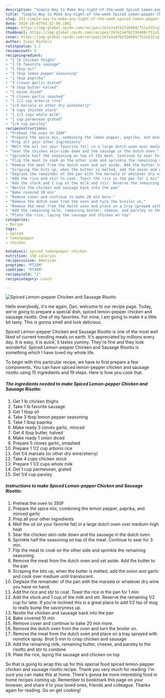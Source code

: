 ```yaml
---
description: "Simple Way to Make Any-night-of-the-week Spiced Lemon-pepper Chicken and Sausage Risotto"
title: "Simple Way to Make Any-night-of-the-week Spiced Lemon-pepper Chicken and Sausage Risotto"
slug: 453-simple-way-to-make-any-night-of-the-week-spiced-lemon-pepper-chicken-and-sausage-risotto
date: 2020-10-07T01:52:09.186Z
image: https://img-global.cpcdn.com/recipes/2b7e2a47b2316469/751x532cq70/spiced-lemon-pepper-chicken-and-sausage-risotto-recipe-main-photo.jpg
thumbnail: https://img-global.cpcdn.com/recipes/2b7e2a47b2316469/751x532cq70/spiced-lemon-pepper-chicken-and-sausage-risotto-recipe-main-photo.jpg
cover: https://img-global.cpcdn.com/recipes/2b7e2a47b2316469/751x532cq70/spiced-lemon-pepper-chicken-and-sausage-risotto-recipe-main-photo.jpg
author: Isaac Nichols
ratingvalue: 3.1
reviewcount: 9
recipeingredient:
- "1 lb chicken thighs"
- "1 lb favorite sausage"
- "1 tbsp oil"
- "3 tbsp lemon pepper seasoning"
- "1 tbsp paprika"
- "3 cloves garlic minced"
- "4 tbsp butter halved"
- "1 onion diced"
- "5 cloves garlic smashed"
- "1 1/2 cup arborio rice"
- "1/4 marsala or other dry winesherry"
- "4 cups chicken stock"
- "1 1/2 cups whole milk"
- "1 cup parmesean grated"
- "1/4 cup parsley"
recipeinstructions:
- "Preheat the oven to 350F"
- "Prepare the spice mix, combining the lemon pepper, paprika, and minced garlic"
- "Prep all your other ingredients"
- "Melt the oil (or your favorite fat) in a large dutch oven over medium-high heat"
- "Sear the chicken skin-side down and the sausage in the dutch oven."
- "Sprinkle half the seasoning on top of the meat. Continue to sear for 3 min."
- "Flip the meat to cook on the other side and sprinkle the remaining seasoning."
- "Remove the meat from the dutch oven and set aside. Add the butter to the pan"
- "Scraping the bits up, when the butter is melted, add the onion and garlic and cook over medium until translucent."
- "Deglaze the remainder of the pan with the marsala or whatever dry wine you have on hand."
- "Add the rice and stir to coat. Toast the rice in the pan for 1 min"
- "Add the stock and 1 cup of the milk and stir. Reserve the remaining 1/2 cup for later. If you&#39;re inclined this is a great place to add 1/2 tsp of msg to really bump the savoryness up."
- "Nestle the chicken and sausage back into the pan"
- "Bake covered 10 min"
- "Remove cover and continue to bake 20 min more."
- "Remove the dutch oven from the oven and turn the broiler on."
- "Remove the meat from the dutch oven and place on a tray sprayed with nonstick spray. Broil 5 min to crisp chicken and sausage"
- "Add the remaining milk, remaining butter, cheese, and parsley to the risotto and stir to combine"
- "Plate the rice, laying the sausage and chicken on top"
categories:
- Recipe
tags:
- spiced
- lemonpepper
- chicken

katakunci: spiced lemonpepper chicken 
nutrition: 158 calories
recipecuisine: American
preptime: "PT25M"
cooktime: "PT45M"
recipeyield: "1"
recipecategory: Lunch

---
```



![Spiced Lemon-pepper Chicken and Sausage Risotto](https://img-global.cpcdn.com/recipes/2b7e2a47b2316469/751x532cq70/spiced-lemon-pepper-chicken-and-sausage-risotto-recipe-main-photo.jpg)

Hello everybody, it's me again, Dan, welcome to our recipe page. Today, we're going to prepare a special dish, spiced lemon-pepper chicken and sausage risotto. One of my favorites. For mine, I am going to make it a little bit tasty. This is gonna smell and look delicious.



Spiced Lemon-pepper Chicken and Sausage Risotto is one of the most well liked of current trending meals on earth. It's appreciated by millions every day. It is easy, it is quick, it tastes yummy. They're fine and they look wonderful. Spiced Lemon-pepper Chicken and Sausage Risotto is something which I have loved my whole life.


To begin with this particular recipe, we have to first prepare a few components. You can have spiced lemon-pepper chicken and sausage risotto using 15 ingredients and 19 steps. Here is how you cook that.

<!--inarticleads1-->

##### The ingredients needed to make Spiced Lemon-pepper Chicken and Sausage Risotto:

1. Get 1 lb chicken thighs
1. Take 1 lb favorite sausage
1. Get 1 tbsp oil
1. Take 3 tbsp lemon pepper seasoning
1. Take 1 tbsp paprika
1. Make ready 3 cloves garlic, minced
1. Get 4 tbsp butter, halved
1. Make ready 1 onion diced
1. Prepare 5 cloves garlic, smashed
1. Prepare 1 1/2 cup arborio rice
1. Get 1/4 marsala (or other dry wine/sherry)
1. Take 4 cups chicken stock
1. Prepare 1 1/2 cups whole milk
1. Get 1 cup parmesean, grated
1. Get 1/4 cup parsley




<!--inarticleads2-->

##### Instructions to make Spiced Lemon-pepper Chicken and Sausage Risotto:

1. Preheat the oven to 350F
1. Prepare the spice mix, combining the lemon pepper, paprika, and minced garlic
1. Prep all your other ingredients
1. Melt the oil (or your favorite fat) in a large dutch oven over medium-high heat
1. Sear the chicken skin-side down and the sausage in the dutch oven.
1. Sprinkle half the seasoning on top of the meat. Continue to sear for 3 min.
1. Flip the meat to cook on the other side and sprinkle the remaining seasoning.
1. Remove the meat from the dutch oven and set aside. Add the butter to the pan
1. Scraping the bits up, when the butter is melted, add the onion and garlic and cook over medium until translucent.
1. Deglaze the remainder of the pan with the marsala or whatever dry wine you have on hand.
1. Add the rice and stir to coat. Toast the rice in the pan for 1 min
1. Add the stock and 1 cup of the milk and stir. Reserve the remaining 1/2 cup for later. If you&#39;re inclined this is a great place to add 1/2 tsp of msg to really bump the savoryness up.
1. Nestle the chicken and sausage back into the pan
1. Bake covered 10 min
1. Remove cover and continue to bake 20 min more.
1. Remove the dutch oven from the oven and turn the broiler on.
1. Remove the meat from the dutch oven and place on a tray sprayed with nonstick spray. Broil 5 min to crisp chicken and sausage
1. Add the remaining milk, remaining butter, cheese, and parsley to the risotto and stir to combine
1. Plate the rice, laying the sausage and chicken on top




So that is going to wrap this up for this special food spiced lemon-pepper chicken and sausage risotto recipe. Thank you very much for reading. I'm sure you can make this at home. There's gonna be more interesting food in home recipes coming up. Remember to bookmark this page on your browser, and share it to your loved ones, friends and colleague. Thanks again for reading. Go on get cooking!
